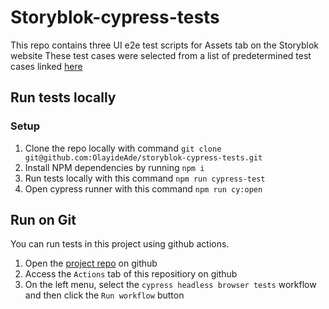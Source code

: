 # Storyblok-cypress-tests

This repo contains three UI e2e test scripts for Assets tab on the Storyblok website
These test cases were selected from a list of predetermined test cases linked [here](https://docs.google.com/spreadsheets/d/1pQH-Can5UFLngKuS90MRzOTei8llqIv7wCGqMmK6vww/edit#gid=0)

## Run tests locally
### Setup
1. Clone the repo locally with command `git clone git@github.com:OlayideAde/storyblok-cypress-tests.git`
2. Install NPM dependencies by running `npm i`
3. Run tests locally with this command `npm run cypress-test`
4. Open cypress runner with this command `npm run cy:open`

## Run on Git
You can run tests in this project using github actions.
1. Open the [project repo](https://github.com/OlayideAde/storyblok-cypress-tests) on github
2. Access the `Actions` tab of this repositiory on github
3. On the left menu, select the `cypress headless browser tests` workflow and then click the  `Run workflow` button
